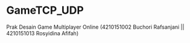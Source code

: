 # GameTCP_UDP
Prak Desain Game Multiplayer Online (4210151002 Buchori Rafsanjani || 4210151013 Rosyidina Afifah)
